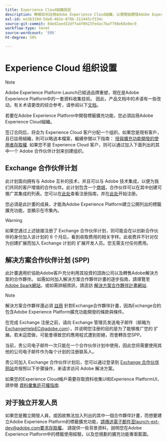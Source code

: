 ```yaml
---
title: Experience Cloud組織設定
description: 瞭解如何註冊Adobe Experience Cloud組織，以便開始開發Adobe Experience Platform的擴充功能。
exl-id: ee36319d-5de8-462e-879b-311445cf334c
source-git-commit: 8ded2aed32dffa4f0923fedac7baf798e68a9ec9
workflow-type: tm+mt
source-wordcount: '595'
ht-degree: 50%

---
```


# Experience Cloud 组织设置

>[!NOTE]
>
>Adobe Experience Platform Launch已經過品牌重塑，現在是Adobe Experience Platform中的一套資料收集技術。 因此，产品文档中的术语有一些改动。有关术语更改的综合参考，请参阅以下[文档](../../term-updates.md)。

若要在Adobe Experience Platform中開發標籤擴充功能，您必須註冊Adobe Experience Cloud組織。

签订合同后，将会为 Experience Cloud 客户分配一个组织。如果您是現有客戶，且已註冊組織，則可以略過本檔案，繼續參閱以下指南： [授與擴充功能開發的使用者存取權](./access.md). 如果您不是 Experience Cloud 客户，则可以通过加入下面列出的其中一个 Adobe 合作伙伴计划来创建组织。

## Exchange 合作伙伴计划

此计划面向拥有与 Adobe 互补的技术，并且可以与 Adobe 技术集成，以便为我们共同的客户增值的合作伙伴。此计划包含一个[商城](https://www.adobeexchange.com/experiencecloud.html)，合作伙伴可以在其中创建可推广其集成的列表。您可以在[此处](https://partners.adobe.com/exchangeprogram/experiencecloud/reg-guide.html)查看注册指南，并在[此处](https://partners.adobe.com/exchangeprogram/experiencecloud/prereg.html)开始注册。

您必須是此計畫的成員，才能為Adobe Experience Platform建立公開列出的標籤擴充功能，並顯示在市集內。

>[!WARNING]
>
>如果您通过上述链接注册了 Exchange 合作伙伴计划，则可能会在以创新合作伙伴的身份加入该计划的 6 个月后，看到收取费用的相关字样。此收费并不针对仅为创建扩展而加入 Exchange 计划的 扩展开发人员。您无需支付任何费用。

## 解决方案合作伙伴计划 (SPP)

此計畫適用於協助Adobe客戶充分利用其投資的諮詢公司以及轉售Adobe解決方案的合作夥伴。 如需如何加入解決方案合作夥伴計畫的逐步指南，請導覽至 [Adobe Spark網站](https://spark.adobe.com/page/7PKZzIJJjkcDd/)，或如需詳細資訊，請造訪 [解決方案合作夥伴計畫網站](https://solutionpartners.adobe.com/home.html).

>[!NOTE]
>
>解決方案合作夥伴還必須 [註冊](https://partners.adobe.com/exchangeprogram/experiencecloud/prereg.html) 針對Exchange合作夥伴計畫，因為Exchange合約包含Adobe Experience Platform擴充功能開發的條款與條件。
>
>在完成 Exchange 注册之前，请向 Exchange 管理员发送电子邮件（邮箱为 <ExchangeHelpEC@adobe.com>），并说明您注册的目的是为了能够推广您的 扩展。若未這麼做，可能會導致您的應用程式遭到拒絕，而會轉告您SPP。
>
>当前，贵公司电子邮件一次只能在一个合作伙伴计划中使用，因此您将需要使用其他的公司电子邮件作为每个计划的注册联系人。

贵公司加入 Exchange 合作伙伴计划后，您可以通过登录到 [Exchange 合作伙伴网站](https://partners.adobe.com/exchangeprogram/experiencecloud)并按照以下步骤操作，来请求访问 Adobe 解决方案。

如果您的Experience Cloud帳戶需要存取資料收集UI和Experience PlatformUI，請參閱 [資料彙集許可權指南](../../../collection/permissions.md).

## 对于独立开发人员

如果您是獨立開發人員，或因故無法加入列出的其中一個合作夥伴計畫，而想要建立Adobe Experience Platform的標籤擴充功能，請傳送電子郵件至launch-ext-dev@adobe.com要求存取權。 請提供一些背景資料，說明您在Adobe Experience Platform中的標籤使用經驗，以及您規劃的擴充功能專案藍圖。
